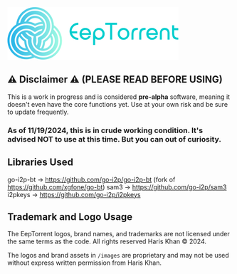 ![Alt text](images/EepTorrentLogo.png)

## ⚠️ Disclaimer ⚠️ (PLEASE READ BEFORE USING)
This is a work in progress and is considered **pre-alpha** software, meaning it doesn't even have the core functions yet. Use at your own risk and be sure to update frequently.

### As of 11/19/2024, this is in crude working condition. It's advised NOT to use at this time. But you can out of curiosity.

## Libraries Used

go-i2p-bt -> https://github.com/go-i2p/go-i2p-bt (fork of https://github.com/xgfone/go-bt)
sam3 -> https://github.com/go-i2p/sam3
i2pkeys -> https://github.com/go-i2p/i2pkeys

## Trademark and Logo Usage

The EepTorrent logos, brand names, and trademarks are not licensed under the same terms as the code. All rights reserved Haris Khan © 2024.

The logos and brand assets in `/images` are proprietary and may not be used without express written permission from Haris Khan.